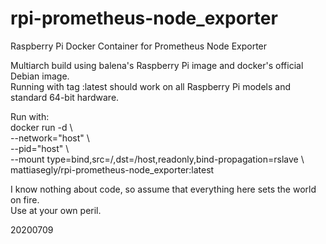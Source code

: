 # rpi-prometheus-node_exporter
Raspberry Pi Docker Container for Prometheus Node Exporter

Multiarch build using balena's Raspberry Pi image and docker's official Debian image.<BR>
Running with tag :latest should work on all Raspberry Pi models and standard 64-bit hardware.

Run with:<BR>
docker run -d \\\
--network="host" \\\
--pid="host" \\\
--mount type=bind,src=/,dst=/host,readonly,bind-propagation=rslave \\\
mattiasegly/rpi-prometheus-node_exporter:latest

I know nothing about code, so assume that everything here sets the world on fire.<BR>
Use at your own peril.

20200709
